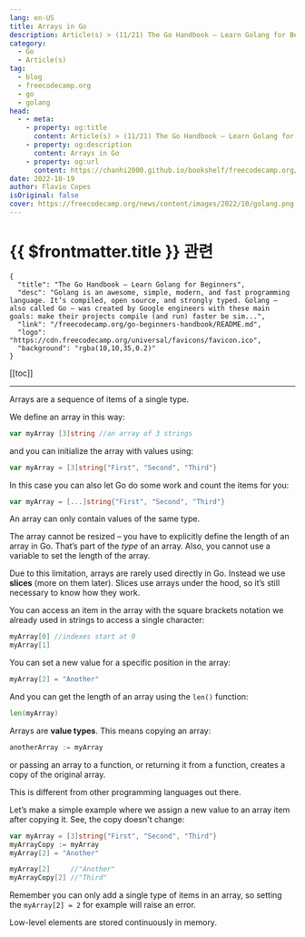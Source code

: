 ```yaml
---
lang: en-US
title: Arrays in Go
description: Article(s) > (11/21) The Go Handbook – Learn Golang for Beginners 
category:
  - Go
  - Article(s)
tag: 
  - blog
  - freecodecamp.org
  - go
  - golang
head:
  - - meta:
    - property: og:title
      content: Article(s) > (11/21) The Go Handbook – Learn Golang for Beginners
    - property: og:description
      content: Arrays in Go
    - property: og:url
      content: https://chanhi2000.github.io/bookshelf/freecodecamp.org/go-beginners-handbook/arrays-in-go.html
date: 2022-10-19
author: Flavio Copes
isOriginal: false
cover: https://freecodecamp.org/news/content/images/2022/10/golang.png
---
```


# {{ $frontmatter.title }} 관련

```component VPCard
{
  "title": "The Go Handbook – Learn Golang for Beginners",
  "desc": "Golang is an awesome, simple, modern, and fast programming language. It’s compiled, open source, and strongly typed. Golang – also called Go – was created by Google engineers with these main goals: make their projects compile (and run) faster be sim...",
  "link": "/freecodecamp.org/go-beginners-handbook/README.md",
  "logo": "https://cdn.freecodecamp.org/universal/favicons/favicon.ico",
  "background": "rgba(10,10,35,0.2)"
}
```

[[toc]]

---

<SiteInfo
  name="The Go Handbook – Learn Golang for Beginners"
  desc="Golang is an awesome, simple, modern, and fast programming language. It’s compiled, open source, and strongly typed. Golang – also called Go – was created by Google engineers with these main goals: make their projects compile (and run) faster be sim..."
  url="https://freecodecamp.org/news/go-beginners-handbook#heading-arrays-in-go"
  logo="https://cdn.freecodecamp.org/universal/favicons/favicon.ico"
  preview="https://freecodecamp.org/news/content/images/2022/10/golang.png"/>

Arrays are a sequence of items of a single type.

We define an array in this way:

```go
var myArray [3]string //an array of 3 strings
```

and you can initialize the array with values using:

```go
var myArray = [3]string{"First", "Second", "Third"}
```

In this case you can also let Go do some work and count the items for you:

```go
var myArray = [...]string{"First", "Second", "Third"}
```

An array can only contain values of the same type.

The array cannot be resized – you have to explicitly define the length of an array in Go. That’s part of the *type* of an array. Also, you cannot use a variable to set the length of the array.

Due to this limitation, arrays are rarely used directly in Go. Instead we use **slices** (more on them later). Slices use arrays under the hood, so it’s still necessary to know how they work.

You can access an item in the array with the square brackets notation we already used in strings to access a single character:

```go
myArray[0] //indexes start at 0
myArray[1]
```

You can set a new value for a specific position in the array:

```go
myArray[2] = "Another"
```

And you can get the length of an array using the `len()` function:

```go
len(myArray)
```

Arrays are **value types**. This means copying an array:

```go
anotherArray := myArray
```

or passing an array to a function, or returning it from a function, creates a copy of the original array.

This is different from other programming languages out there.

Let’s make a simple example where we assign a new value to an array item after copying it. See, the copy doesn't change:

```go
var myArray = [3]string{"First", "Second", "Third"}
myArrayCopy := myArray
myArray[2] = "Another"

myArray[2]     //"Another"
myArrayCopy[2] //"Third"
```

Remember you can only add a single type of items in an array, so setting the `myArray[2] = 2` for example will raise an error.

Low-level elements are stored continuously in memory.
